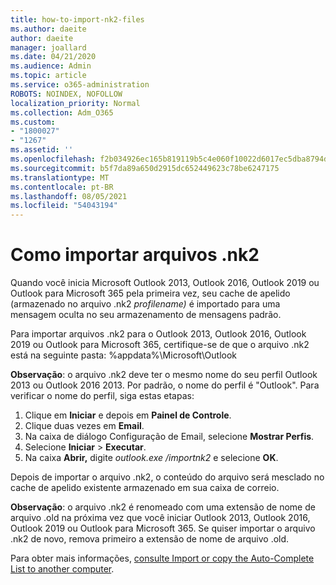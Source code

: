 ```yaml
---
title: how-to-import-nk2-files
ms.author: daeite
author: daeite
manager: joallard
ms.date: 04/21/2020
ms.audience: Admin
ms.topic: article
ms.service: o365-administration
ROBOTS: NOINDEX, NOFOLLOW
localization_priority: Normal
ms.collection: Adm_O365
ms.custom:
- "1800027"
- "1267"
ms.assetid: ''
ms.openlocfilehash: f2b034926ec165b819119b5c4e060f10022d6017ec5dba8794d18ee3e96c709a
ms.sourcegitcommit: b5f7da89a650d2915dc652449623c78be6247175
ms.translationtype: MT
ms.contentlocale: pt-BR
ms.lasthandoff: 08/05/2021
ms.locfileid: "54043194"
---
```

# <a name="how-to-import-nk2-files"></a>Como importar arquivos .nk2 

Quando você inicia Microsoft Outlook 2013, Outlook 2016, Outlook 2019 ou Outlook para Microsoft 365 pela primeira vez, seu cache de apelido (armazenado no arquivo .nk2 *profilename)* é importado para uma mensagem oculta no seu armazenamento de mensagens padrão.

Para importar arquivos .nk2 para o Outlook 2013, Outlook 2016, Outlook 2019 ou Outlook para Microsoft 365, certifique-se de que o arquivo .nk2 está na seguinte pasta: %appdata%\Microsoft\Outlook

**Observação**: o arquivo .nk2 deve ter o mesmo nome do seu perfil Outlook 2013 ou Outlook 2016 2013. Por padrão, o nome do perfil é "Outlook". Para verificar o nome do perfil, siga estas etapas: 
1. Clique em **Iniciar** e depois em **Painel de Controle**.
2. Clique duas vezes em **Email**.
3. Na caixa de diálogo Configuração de Email, selecione **Mostrar Perfis**.
4. Selecione **Iniciar** > **Executar**.
5. Na caixa **Abrir,** digite *outlook.exe /importnk2* e selecione **OK**. 

Depois de importar o arquivo .nk2, o conteúdo do arquivo será mesclado no cache de apelido existente armazenado em sua caixa de correio.

**Observação**: o arquivo .nk2 é renomeado com uma extensão de nome de arquivo .old na próxima vez que você iniciar Outlook 2013, Outlook 2016, Outlook 2019 ou Outlook para Microsoft 365. Se quiser importar o arquivo .nk2 de novo, remova primeiro a extensão de nome de arquivo .old.

Para obter mais informações, [consulte Import or copy the Auto-Complete List to another computer](https://support.microsoft.com/help/2806550/how-to-import-nk2-files-into-outlook%).